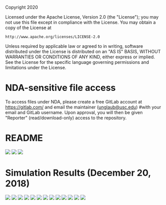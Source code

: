 Copyright 2020

Licensed under the Apache License, Version 2.0 (the "License");
you may not use this file except in compliance with the License.
You may obtain a copy of the License at

    http://www.apache.org/licenses/LICENSE-2.0

Unless required by applicable law or agreed to in writing, software
distributed under the License is distributed on an "AS IS" BASIS,
WITHOUT WARRANTIES OR CONDITIONS OF ANY KIND, either express or implied.
See the License for the specific language governing permissions and
limitations under the License.

# NDA-sensitive file access
To access files under NDA, please create a free GitLab account at <https://gitlab.com/> and email the maintainer (unglaub@usc.edu) 
#with your email and GitLab username. Upon approval, you will then be given "Reporter" (read/download-only) access to the repository.

# README
<img src="Documentation/images/README_USC_65nm_SAR_ADC_Dec20_2018_v2_pg_1.png">
<img src="Documentation/images/README_USC_65nm_SAR_ADC_Dec20_2018_v2_pg_2.png">
<img src="Documentation/images/README_USC_65nm_SAR_ADC_Dec20_2018_v2_pg_3.png">

# Simulation Results (December 20, 2018)
<img src="Documentation/images/GF65_12b_SAR_ADC_Simulation_Results_Page_01.png">
<img src="Documentation/images/GF65_12b_SAR_ADC_Simulation_Results_Page_02.png">
<img src="Documentation/images/GF65_12b_SAR_ADC_Simulation_Results_Page_03.png">
<img src="Documentation/images/GF65_12b_SAR_ADC_Simulation_Results_Page_04.png">
<img src="Documentation/images/GF65_12b_SAR_ADC_Simulation_Results_Page_05.png">
<img src="Documentation/images/GF65_12b_SAR_ADC_Simulation_Results_Page_06.png">
<img src="Documentation/images/GF65_12b_SAR_ADC_Simulation_Results_Page_07.png">
<img src="Documentation/images/GF65_12b_SAR_ADC_Simulation_Results_Page_08.png">
<img src="Documentation/images/GF65_12b_SAR_ADC_Simulation_Results_Page_09.png">
<img src="Documentation/images/GF65_12b_SAR_ADC_Simulation_Results_Page_10.png">
<img src="Documentation/images/GF65_12b_SAR_ADC_Simulation_Results_Page_11.png">
<img src="Documentation/images/GF65_12b_SAR_ADC_Simulation_Results_Page_12.png">
<img src="Documentation/images/GF65_12b_SAR_ADC_Simulation_Results_Page_13.png">
